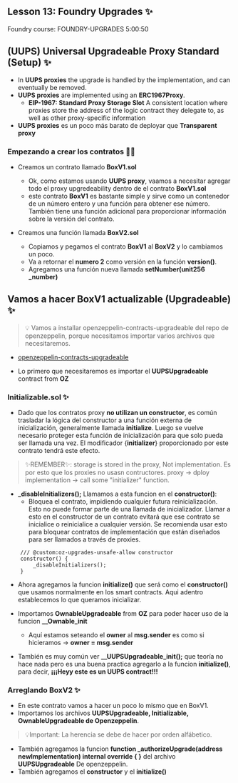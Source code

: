 ## Lesson 13: Foundry Upgrades ✨

Foundry course: FOUNDRY-UPGRADES
5:00:50

## (UUPS) Universal Upgradeable Proxy Standard (Setup) ✨

- In **UUPS proxies** the upgrade is handled by the implementation, and can eventually be removed.
- **UUPS proxies** are implemented using an **ERC1967Proxy**.
  - **EIP-1967: Standard Proxy Storage Slot**
    A consistent location where proxies store the address of the logic contract they delegate to, as well as other proxy-specific information
- **UUPS proxies** es un poco más barato de deployar que **Transparent proxy**

### Empezando a crear los contratos 🧑‍🔬

- Creamos un contrato llamado **BoxV1.sol**

  - Ok, como estamos usando **UUPS proxy**, vaamos a necesitar agregar todo el proxy upgredeability dentro de el contrato **BoxV1.sol**
  - este contrato **BoxV1** es bastante simple y sirve como un contenedor de un número entero y una función para obtener ese número. También tiene una función adicional para proporcionar información sobre la versión del contrato.

- Creamos una función llamada **BoxV2.sol**
  - Copiamos y pegamos el contrato **BoxV1** al **BoxV2** y lo cambiamos un poco.
  - Va a retornar el **numero 2** como versión en la función **version()**.
  - Agregamos una función nueva llamada **setNumber(unit256 \_number)**

## Vamos a hacer BoxV1 actualizable (Upgradeable) ✨

> 💡 Vamos a installar openzeppelin-contracts-upgradeable del repo de openzeppelin, porque necesitamos importar varios archivos que necesitaremos.

- [openzeppelin-contracts-upgradeable](https://github.com/OpenZeppelin/openzeppelin-contracts-upgradeable)

- Lo primero que necesitaremos es importar el **UUPSUpgradeable** contract from **OZ**

### Initializable.sol ✨

- Dado que los contratos proxy **no utilizan un constructor**, es común trasladar la lógica del constructor a una función externa de inicialización, generalmente llamada **initialize**. Luego se vuelve necesario proteger esta función de inicialización para que solo pueda ser llamada una vez. El modificador {**initializer**} proporcionado por este contrato tendrá este efecto.

> ✨REMEMBER✨: storage is stored in the proxy, Not implementation. Es por esto que los proxies no usasn contructores.
> proxy -> dploy implementation -> call some "initializer" function.

- **\_disableInitializers();** Llamamos a esta funcion en el **constructor()**:
  - Bloquea el contrato, impidiendo cualquier futura reinicialización. Esto no puede formar parte de una llamada de inicializador. Llamar a esto en el constructor de un contrato evitará que ese contrato se inicialice o reinicialice a cualquier versión. Se recomienda usar esto para bloquear contratos de implementación que están diseñados para ser llamados a través de proxies.

```solidity
    /// @custom:oz-upgrades-unsafe-allow constructor
    constructor() {
        _disableInitializers();
    }
```
- Ahora agregamos la funcion **initialize()** que será como el **constructor()** que usamos normalmente en los smart contracts. Aqui adentro establecemos lo que queramos inicializar.
- Importamos **OwnableUpgradeable** from **OZ** para poder hacer uso de la funcion **__Ownable_init**
  - Aquí estamos seteando el **owner** al **msg.sender** es como si hicieramos -> **owner = msg.sender**

- También es muy común ver **__UUPSUpgradeable_init();** que teoría no hace nada pero es una buena practica agregarlo a la funcion **initialize()**, para decir, **¡¡¡Heyy este es un UUPS contract!!!**

### Arreglando BoxV2 ✨
- En este contrato vamos a hacer un poco lo mismo que en BoxV1. 
- Importamos los archivos **UUPSUpgradeable, Initializable, OwnableUpgradeable de Openzeppelin**. 
> 💡Important: La herencia se debe de hacer por orden alfábetico.
- También agregamos la funcion **function _authorizeUpgrade(address newImplementation) internal override { }** del archivo **UUPSUpgradeable** De openzeppelin. 
- También agregamos el **constructor** y el **initialize()**